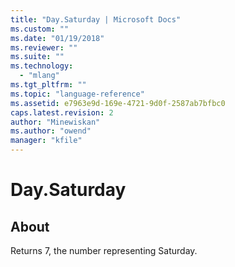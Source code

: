 ```yaml
---
title: "Day.Saturday | Microsoft Docs"
ms.custom: ""
ms.date: "01/19/2018"
ms.reviewer: ""
ms.suite: ""
ms.technology: 
  - "mlang"
ms.tgt_pltfrm: ""
ms.topic: "language-reference"
ms.assetid: e7963e9d-169e-4721-9d0f-2587ab7bfbc0
caps.latest.revision: 2
author: "Minewiskan"
ms.author: "owend"
manager: "kfile"
---
```

# Day.Saturday
## About
Returns 7, the number representing Saturday.

